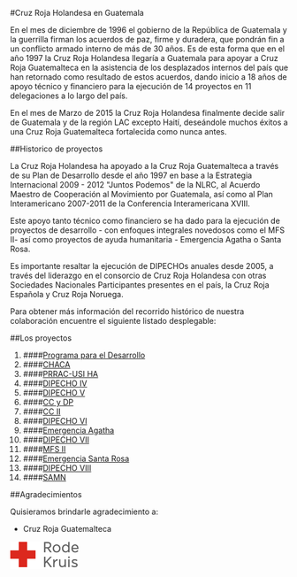 #Cruz Roja Holandesa en Guatemala

En el mes de diciembre de 1996 el gobierno de la República de Guatemala y la guerrilla firman los acuerdos de paz, firme y duradera, que pondrán fin a un conflicto armado interno de más de 30 años. Es de esta forma que en el año 1997 la Cruz Roja Holandesa llegaría a Guatemala para apoyar a Cruz Roja Guatemalteca en la asistencia de los desplazados internos del país que han retornado como resultado de estos acuerdos, dando inicio a 18 años de apoyo técnico y financiero para la ejecución de 14 proyectos en 11 delegaciones a lo largo del país.
 
En el mes de Marzo de 2015 la Cruz Roja Holandesa finalmente decide salir de Guatemala y de la región LAC excepto Haití, deseándole muchos éxitos a una Cruz Roja Guatemalteca fortalecida como nunca antes.

##Historico de proyectos

La Cruz Roja Holandesa ha apoyado a la Cruz Roja Guatemalteca a través de su Plan de Desarrollo desde el año 1997 en base a la Estrategia Internacional 2009 - 2012 "Juntos Podemos" de la NLRC, al Acuerdo Maestro de Cooperación al Movimiento por Guatemala, así como al Plan Interamericano 2007-2011 de la Conferencia Interamericana XVIII.

Este apoyo tanto técnico como financiero se ha dado para la ejecución de proyectos de desarrollo - con enfoques integrales novedosos como el MFS II- así como proyectos de ayuda humanitaria - Emergencia Agatha o Santa Rosa.

Es importante resaltar la ejecución de DIPECHOs anuales desde 2005, a través del liderazgo en el consorcio de Cruz Roja Holandesa con otras Sociedades Nacionales Participantes presentes en el país, la Cruz Roja Española y Cruz Roja Noruega.
 
Para obtener más información del recorrido histórico de nuestra colaboración encuentre el siguiente listado desplegable:

##Los proyectos

1. ####[Programa para el Desarrollo][p01]
2. ####[CHACA][p02]
3. ####[PRRAC-USI HA][p03]
4. ####[DIPECHO IV][p04]
5. ####[DIPECHO V][p05]
6. ####[CC y DP][p06]
7. ####[CC II][p07]
8. ####[DIPECHO VI][p08]
9. ####[Emergencia Agatha][p09]
10. ####[DIPECHO VII][p10]
11. ####[MFS II][p11]
12. ####[Emergencia Santa Rosa][p12]
13. ####[DIPECHO VIII][p13]
14. ####[SAMN][p14]

##Agradecimientos

Quisieramos brindarle agradecimiento a:

* Cruz Roja Guatemalteca

![](images/rodekruis-125x50.png)

[p01]: proyectos/p01.md	"Programa para el Desarrollo"
[p02]: proyectos/p02.md	"Cooperación Holandesa para Ayuda en Centroamérica -CHACA-"
[p03]: proyectos/p03.md	"Atención a la salud preventiva, agua y saneamiento en 12 comunidades de Alta Verapaz, Guatemala"
[p04]: proyectos/p04.md	"Fortalecimiento de las Capacidades para la mitigación de desastres en el Municipio de Cobán y 30 comunidades de la cuenca del Río Chixoy"
[p05]: proyectos/p05.md	"Reduciendo los Riesgos en Comunidades Vulnerables del  Municipio de Santo Domingo, Departamento de Suchitepéquez, Guatemala"
[p06]: proyectos/p06.md	"Fortaleciendo capacidades ante los riesgos de Cambio Climático en el Oriente de Guatemala"
[p07]: proyectos/p07.md	"Reducción de Vulnerabilidades ante los efectos del Cambio Climático en Guatemala, Fase II"
[p08]: proyectos/p08.md	"Trabajando juntos podemos reducir los riesgos en las comunidades vulnerables de Champerico y Retalhuleu, Guatemala"
[p09]: proyectos/p09.md	"Respuesta inmediata ante las inundaciones provocadas por la Tormenta AGATHA, en la región suroccidente de Guatemala"
[p10]: proyectos/p10.md	"Fortaleciendo la Resiliencia de las comunidades ante los efectos de los desastres en parcelamiento La Máquina, Suchitepéquez y Retalhuleu"
[p11]: proyectos/p11.md	"Reducción del riesgo de desastres incrementados por el Cambio Climático"
[p12]: proyectos/p12.md	"Respuesta Inmediata a los efectos de los sismos en el departamento de Santa Rosa, Guatemala"
[p13]: proyectos/p13.md	"Aumentando la resiliencia ante los desastres en el departamento del Peten, Guatemala"
[p14]: proyectos/p14.md	"Mejorando la Salud Materno Neonatal de Comunidades Vulnerables de San Marcos, Guatemala"
